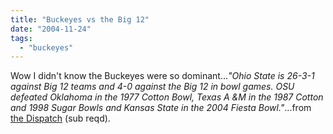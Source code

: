 ```yaml
---
title: "Buckeyes vs the Big 12"
date: "2004-11-24"
tags: 
  - "buckeyes"
---
```


Wow I didn't know the Buckeyes were so dominant..._"Ohio State is 26-3-1 against Big 12 teams and 4-0 against the Big 12 in bowl games. OSU defeated Oklahoma in the 1977 Cotton Bowl, Texas A &M in the 1987 Cotton and 1998 Sugar Bowls and Kansas State in the 2004 Fiesta Bowl."_...from [the Dispatch](http://www.dispatch.com/football/football.php?story=dispatch/2004/11/24/20041124-F1-02.html) (sub reqd).
